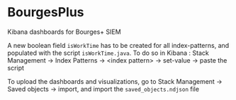 # BourgesPlus
Kibana dashboards for Bourges+ SIEM

A new boolean field `isWorkTime` has to be created for all index-patterns, and populated with the script `isWorkTime.java`.
To do so in Kibana : Stack Management -> Index Patterns -> \<index pattern> -> set-value -> paste the script

To upload the dashboards and visualizations, go to Stack Management -> Saved objects -> import, and import the `saved_objects.ndjson` file
